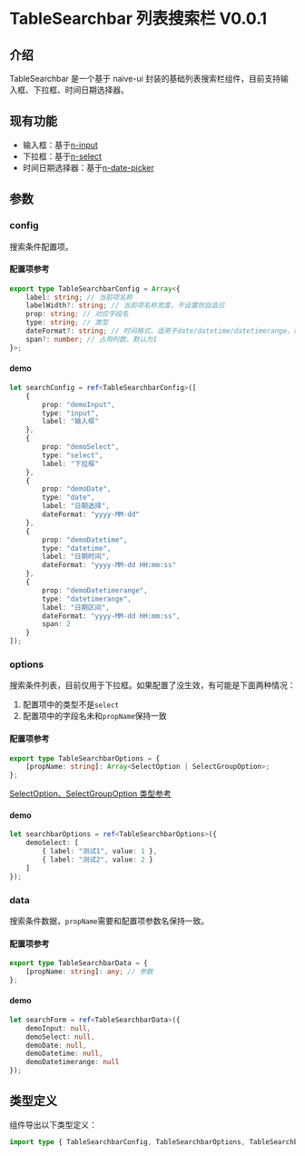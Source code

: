# TableSearchbar 列表搜索栏 V0.0.1

## 介绍

TableSearchbar 是一个基于 naive-ui 封装的基础列表搜索栏组件，目前支持输入框、下拉框、时间日期选择器。

## 现有功能

-   输入框：基于[n-input](https://www.naiveui.com/zh-CN/light/components/input)
-   下拉框：基于[n-select](https://www.naiveui.com/zh-CN/light/components/select)
-   时间日期选择器：基于[n-date-picker](https://www.naiveui.com/zh-CN/light/components/date-picker)

## 参数

### config

搜索条件配置项。

#### 配置项参考

```typescript
export type TableSearchbarConfig = Array<{
    label: string; // 当前项名称
    labelWidth?: string; // 当前项名称宽度，不设置则自适应
    prop: string; // 对应字段名
    type: string; // 类型
    dateFormat?: string; // 时间格式，适用于date/datetime/datetimerange，如不设置，默认为时间戳
    span?: number; // 占用列数，默认为1
}>;
```

#### demo

```typescript
let searchConfig = ref<TableSearchbarConfig>([
    {
        prop: "demoInput",
        type: "input",
        label: "输入框"
    },
    {
        prop: "demoSelect",
        type: "select",
        label: "下拉框"
    },
    {
        prop: "demoDate",
        type: "date",
        label: "日期选择",
        dateFormat: "yyyy-MM-dd"
    },
    {
        prop: "demoDatetime",
        type: "datetime",
        label: "日期时间",
        dateFormat: "yyyy-MM-dd HH:mm:ss"
    },
    {
        prop: "demoDatetimerange",
        type: "datetimerange",
        label: "日期区间",
        dateFormat: "yyyy-MM-dd HH:mm:ss",
        span: 2
    }
]);
```

### options

搜索条件列表，目前仅用于下拉框。如果配置了没生效，有可能是下面两种情况：

1. 配置项中的类型不是`select`
2. 配置项中的字段名未和`propName`保持一致

#### 配置项参考

```typescript
export type TableSearchbarOptions = {
    [propName: string]: Array<SelectOption | SelectGroupOption>;
};
```

[SelectOption、SelectGroupOption 类型参考](https://www.naiveui.com/zh-CN/light/components/select#Select-Props)

#### demo

```typescript
let searchbarOptions = ref<TableSearchbarOptions>({
    demoSelect: [
        { label: "测试1", value: 1 },
        { label: "测试2", value: 2 }
    ]
});
```

### data

搜索条件数据，`propName`需要和配置项参数名保持一致。

#### 配置项参考

```typescript
export type TableSearchbarData = {
    [propName: string]: any; // 参数
};
```

#### demo

```typescript
let searchForm = ref<TableSearchbarData>({
    demoInput: null,
    demoSelect: null,
    demoDate: null,
    demoDatetime: null,
    demoDatetimerange: null
});
```

## 类型定义

组件导出以下类型定义：

```typescript
import type { TableSearchbarConfig, TableSearchbarOptions, TableSearchbarData } from "@/components/Table";
```
